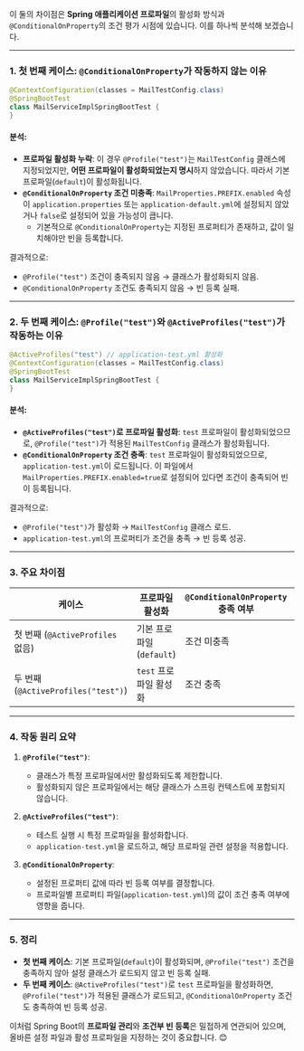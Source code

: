 이 둘의 차이점은 **Spring 애플리케이션 프로파일**의 활성화 방식과 `@ConditionalOnProperty`의 조건 평가 시점에 있습니다. 이를 하나씩 분석해 보겠습니다.

---

### 1. **첫 번째 케이스: `@ConditionalOnProperty`가 작동하지 않는 이유**

```java
@ContextConfiguration(classes = MailTestConfig.class)
@SpringBootTest
class MailServiceImplSpringBootTest {
}
```

#### 분석:
- **프로파일 활성화 누락**: 이 경우 `@Profile("test")`는 `MailTestConfig` 클래스에 지정되었지만, **어떤 프로파일이 활성화되었는지 명시**하지 않았습니다. 따라서 기본 프로파일(`default`)이 활성화됩니다.
- **`@ConditionalOnProperty` 조건 미충족**: `MailProperties.PREFIX.enabled` 속성이 `application.properties` 또는 `application-default.yml`에 설정되지 않았거나 `false`로 설정되어 있을 가능성이 큽니다.
  - 기본적으로 `@ConditionalOnProperty`는 지정된 프로퍼티가 존재하고, 값이 일치해야만 빈을 등록합니다.

결과적으로:
- `@Profile("test")` 조건이 충족되지 않음 → 클래스가 활성화되지 않음.
- `@ConditionalOnProperty` 조건도 충족되지 않음 → 빈 등록 실패.

---

### 2. **두 번째 케이스: `@Profile("test")`와 `@ActiveProfiles("test")`가 작동하는 이유**

```java
@ActiveProfiles("test") // application-test.yml 활성화
@ContextConfiguration(classes = MailTestConfig.class)
@SpringBootTest
class MailServiceImplSpringBootTest {
}
```

#### 분석:
- **`@ActiveProfiles("test")`로 프로파일 활성화**: `test` 프로파일이 활성화되었으므로, `@Profile("test")`가 적용된 `MailTestConfig` 클래스가 활성화됩니다.
- **`@ConditionalOnProperty` 조건 충족**: `test` 프로파일이 활성화되었으므로, `application-test.yml`이 로드됩니다. 이 파일에서 `MailProperties.PREFIX.enabled=true`로 설정되어 있다면 조건이 충족되어 빈이 등록됩니다.

결과적으로:
- `@Profile("test")`가 활성화 → `MailTestConfig` 클래스 로드.
- `application-test.yml`의 프로퍼티가 조건을 충족 → 빈 등록 성공.

---

### 3. **주요 차이점**

| **케이스**                         | **프로파일 활성화**            | **`@ConditionalOnProperty` 충족 여부** | **결과**                        |
|-----------------------------------|-------------------------------|----------------------------------------|---------------------------------|
| 첫 번째 (`@ActiveProfiles` 없음)   | 기본 프로파일 (`default`)      | 조건 미충족                             | 빈 등록 실패 (`MailTestConfig` 비활성화) |
| 두 번째 (`@ActiveProfiles("test")`) | `test` 프로파일 활성화         | 조건 충족                               | 빈 등록 성공 (`MailTestConfig` 활성화)  |

---

### 4. **작동 원리 요약**

1. **`@Profile("test")`**:
   - 클래스가 특정 프로파일에서만 활성화되도록 제한합니다.
   - 활성화되지 않은 프로파일에서는 해당 클래스가 스프링 컨텍스트에 포함되지 않습니다.

2. **`@ActiveProfiles("test")`**:
   - 테스트 실행 시 특정 프로파일을 활성화합니다.
   - `application-test.yml`을 로드하고, 해당 프로파일 관련 설정을 적용합니다.

3. **`@ConditionalOnProperty`**:
   - 설정된 프로퍼티 값에 따라 빈 등록 여부를 결정합니다.
   - 프로파일별 프로퍼티 파일(`application-test.yml`)의 값이 조건 충족 여부에 영향을 줍니다.

---

### 5. **정리**

- **첫 번째 케이스**: 기본 프로파일(`default`)이 활성화되며, `@Profile("test")` 조건을 충족하지 않아 설정 클래스가 로드되지 않고 빈 등록 실패.
- **두 번째 케이스**: `@ActiveProfiles("test")`로 `test` 프로파일을 활성화하면, `@Profile("test")`가 적용된 클래스가 로드되고, `@ConditionalOnProperty` 조건도 충족하여 빈 등록 성공.

이처럼 Spring Boot의 **프로파일 관리**와 **조건부 빈 등록**은 밀접하게 연관되어 있으며, 올바른 설정 파일과 활성 프로파일을 지정하는 것이 중요합니다. 😊

